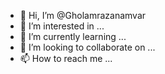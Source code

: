 - 👋 Hi, I’m @Gholamrazanamvar
- 👀 I’m interested in ...
- 🌱 I’m currently learning ...
- 💞️ I’m looking to collaborate on ...
- 📫 How to reach me ...

<!---
Gholamrazanamvar/Gholamrazanamvar is a ✨ special ✨ repository because its `README.md` (this file) appears on your GitHub profile.
You can click the Preview link to take a look at your changes.
--->
